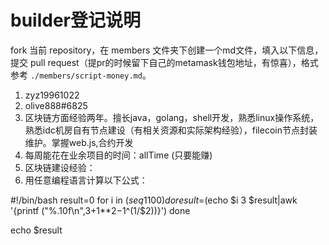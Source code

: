 # builder登记说明

fork 当前 repository，在 members 文件夹下创建一个md文件，填入以下信息，提交 pull request（提pr的时候留下自己的metamask钱包地址，有惊喜），格式参考 `./members/script-money.md`。

1. zyz19961022
2. olive888#6825
3. 区块链方面经验两年。擅长java，golang，shell开发，熟悉linux操作系统，熟悉idc机房自有节点建设（有相关资源和实际架构经验），filecoin节点封装维护。掌握web.js,合约开发
4. 每周能花在业余项目的时间：allTime (只要能赚)
5. 区块链建设经验：
6. 用任意编程语言计算以下公式：

#!/bin/bash
result=0
for i in $(seq 1 100)
do
        result=$(echo $i 3 $result|awk '{printf ("%.10f\n",$3+$1**$2-$1^(1/$2))}')
done

echo $result
